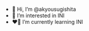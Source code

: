 - 👋 Hi, I’m @akyousugishita
- 🚀 I’m interested in INI
- ❤️‍🔥 I’m currently learning INI

<!---
akyousugishita/akyousugishita is a ✨ special ✨ repository because its `README.md` (this file) appears on your GitHub profile.
You can click the Preview link to take a look at your changes.
--->
